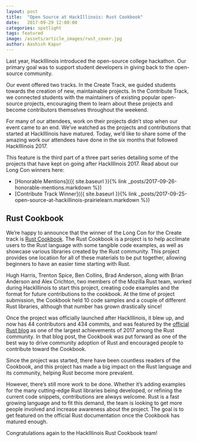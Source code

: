 ```yaml
---
layout: post
title:  "Open Source at HackIllinois: Rust Cookbook"
date:   2017-09-29 12:00:00
categories: spotlight
tags: featured
image: /assets/article_images/rust_cover.jpg
author: Aashish Kapur
---
```


Last year, HackIllinois introduced the open-source college hackathon. Our primary goal was to support student developers in giving back to the open-source community. 

Our event offered two tracks. In the Create Track, we guided students towards the creation of new, maintainable projects. In the Contribute Track, we connected students with the maintainers of existing popular open-source projects, encouraging them to learn about these projects and become contributors themselves throughout the weekend.

For many of our attendees, work on their projects didn’t stop when our event came to an end. We’ve watched as the projects and contributions that started at HackIllinois have matured. Today, we’d like to share some of the amazing work our attendees have done in the six months that followed HackIllinois 2017.

This feature is the third part of a three part series detailing some of the projects that have kept on going after HackIllinois 2017. Read about our Long Con winners here:

* [Honorable Mentions]({{ site.baseurl }}{% link _posts/2017-09-26-honorable-mentions.markdown %})
* [Contribute Track Winner]({{ site.baseurl }}{% link _posts/2017-09-25-open-source-at-hackillinois-prairielearn.markdown %})

## Rust Cookbook
We’re happy to announce that the winner of the Long Con for the Create track is [Rust Cookbook](https://github.com/rust-lang-nursery/rust-cookbook).  The Rust Cookbook is a project is to help acclimate users to the Rust language with some tangible code examples, as well as showcase various libraries created by the Rust community.  This project provides one location for all of these materials to be put together, allowing beginners to have an easier time starting with Rust.

Hugh Harris, Trenton Spice, Ben Collins, Brad Anderson, along with Brian Anderson and Alex Crichton, two members of the Mozilla Rust team, worked during HackIllinois to start this project, creating code examples and the format for future contributions to the cookbook.  At the time of project submission, the Cookbook held 10 code samples and a couple of different Rust libraries, although that number has grown drastically since!

Once the project was officially launched after HackIllinois, it blew up, and now has 44 contributors and 434 commits, and was featured by the [official Rust blog](https://blog.rust-lang.org/2017/05/05/libz-blitz.html) as one of the largest achievements of 2017 among the Rust community.  In that blog post, the Cookbook was put forward as one of the best way to drive community adoption of Rust and encouraged people to contribute toward the Cookbook.

Since the project was started, there have been countless readers of the Cookbook, and this project has made a big impact on the Rust language and its community, helping Rust become more prevalent.

However, there’s still more work to be done. Whether it’s adding examples for the many cutting-edge Rust libraries being developed, or refining the current code snippets, contributions are always welcome. Rust is a fast growing language and to fit this demand, the team is looking to get more people involved and increase awareness about the project. The goal is to get featured on the official Rust documentation once the Cookbook has matured enough.

Congratulations again to the HackIllinois Rust Cookbook team!


